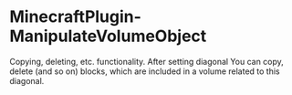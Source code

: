 # MinecraftPlugin-ManipulateVolumeObject
Copying, deleting, etc. functionality.
After setting diagonal You can copy, delete (and so on) blocks, which are included in a volume related to this diagonal.

